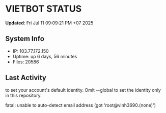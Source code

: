 # VIETBOT STATUS
**Updated**: Fri Jul 11 09:09:21 PM +07 2025

## System Info
- IP: 103.77.172.150
- Uptime: up 6 days, 56 minutes
- Files: 20586

## Last Activity

to set your account's default identity.
Omit --global to set the identity only in this repository.

fatal: unable to auto-detect email address (got 'root@vinh3690.(none)')
